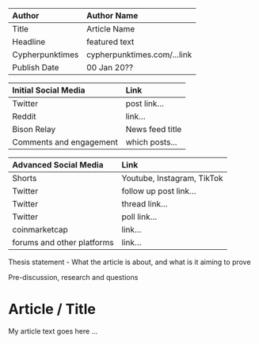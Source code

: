 
| Author | Author Name |
| :---- | :---- |
| Title | Article Name |
| Headline  | featured text |
| Cypherpunktimes | cypherpunktimes.com/...link |
| Publish Date | 00 Jan 20?? |

| Initial Social Media | Link |
| :---- | :---- |
| Twitter | post link… |
| Reddit  | link… |
| Bison Relay | News feed title |
| Comments and engagement | which posts... |

| Advanced Social Media | Link |
| :---- | :---- |
| Shorts | Youtube, Instagram, TikTok |
| Twitter | follow up post link… |
| Twitter | thread link… |
| Twitter | poll link… |
| coinmarketcap | link… |
| forums and other platforms | link… |



Thesis statement - What the article is about, and what is it aiming to prove

Pre-discussion, research and questions


# Article / Title
My article text goes here …

